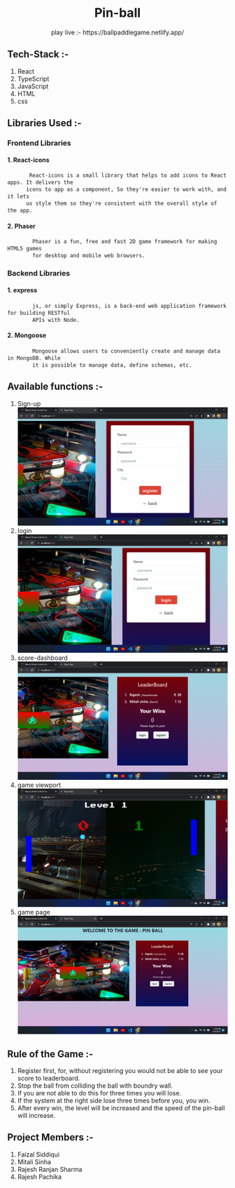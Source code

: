 # <h1 align="center">Pin-ball</h1>
 <p align="center"> play live :- https://ballpaddlegame.netlify.app/</p>

## Tech-Stack :-
   1. React
   2. TypeScript
   3. JavaScript
   4. HTML
   5. css

## Libraries Used :-  
 ### Frontend Libraries
  #### 1. React-icons 
           React-icons is a small library that helps to add icons to React apps. It delivers the 
          icons to app as a component, So they're easier to work with, and it lets
          us style them so they're consistent with the overall style of the app.
  #### 2. Phaser 
            Phaser is a fun, free and fast 2D game framework for making HTML5 games
            for desktop and mobile web browsers.   
 ### Backend Libraries
  #### 1. express
            js, or simply Express, is a back-end web application framework for building RESTful 
            APIs with Node. 
  #### 2. Mongoose
            Mongoose allows users to conveniently create and manage data in MongoDB. While 
            it is possible to manage data, define schemas, etc.  
            
## Available functions :-
  1. Sign-up
      <img src="./frontend/src/images/register.png"/>
  2. login
      <img src="./frontend/src/images/login.png"/>
  3. score-dashboard
      <img src="./frontend/src/images/leaderboard.png"/>
  4. game viewport
      <img src="./frontend/src/images/gameUI.png"/>
  5. game page    
      <img src="./frontend/src/images/gamepage.png"/>

## Rule of the Game :-
  1. Register first, for, without registering you would not be able to see your score to leaderboard.
  2. Stop the ball from colliding the ball with boundry wall.
  3. If you are not able to do this for three times you will lose.
  4. If the system at the right side lose three times before you, you win.
  5. After every win, the level will be increased and the speed of the pin-ball will increase.
 
## Project Members :-
  1. Faizal Siddiqui
  2. Mitali Sinha
  3. Rajesh Ranjan Sharma
  4. Rajesh Pachika

